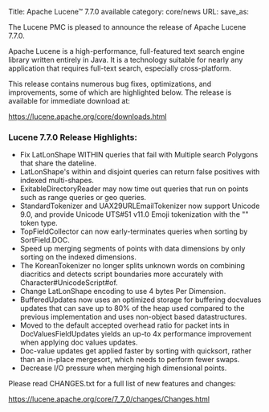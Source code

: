 Title: Apache Lucene™ 7.7.0 available
category: core/news
URL: 
save_as: 

The Lucene PMC is pleased to announce the release of Apache Lucene 7.7.0.

Apache Lucene is a high-performance, full-featured text search engine library written entirely in Java. It is a technology suitable for nearly any application that requires full-text search, especially cross-platform.

This release contains numerous bug fixes, optimizations, and improvements, some of which are highlighted below. The release is available for immediate download at:

  <https://lucene.apache.org/core/downloads.html>

### Lucene 7.7.0 Release Highlights:

  * Fix LatLonShape WITHIN queries that fail with Multiple search Polygons that share the dateline.
  * LatLonShape's within and disjoint queries can return false positives with indexed multi-shapes.
  * ExitableDirectoryReader may now time out queries that run on points such as range queries or geo queries.
  * StandardTokenizer and UAX29URLEmailTokenizer now support Unicode 9.0, and provide Unicode UTS#51 v11.0 Emoji tokenization with the "<EMOJI>" token type.
  * TopFieldCollector can now early-terminates queries when sorting by SortField.DOC.
  * Speed up merging segments of points with data dimensions by only sorting on the indexed dimensions.
  * The KoreanTokenizer no longer splits unknown words on combining diacritics and detects script boundaries more accurately with Character#UnicodeScript#of.
  * Change LatLonShape encoding to use 4 bytes Per Dimension.
  * BufferedUpdates now uses an optimized storage for buffering docvalues updates that can save up to 80% of the heap used compared to the previous implementation and uses non-object based datastructures.
  * Moved to the default accepted overhead ratio for packet ints in DocValuesFieldUpdates yields an up-to 4x performance improvement when applying doc values updates.
  * Doc-value updates get applied faster by sorting with quicksort, rather than an in-place mergesort, which needs to perform fewer swaps.
  * Decrease I/O pressure when merging high dimensional points.

Please read CHANGES.txt for a full list of new features and changes:

  <https://lucene.apache.org/core/7_7_0/changes/Changes.html>

